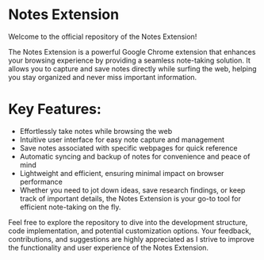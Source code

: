 # Notes Extension
Welcome to the official repository of the Notes Extension!

The Notes Extension is a powerful Google Chrome extension that enhances your browsing experience by providing a seamless note-taking solution. It allows you to capture and save notes directly while surfing the web, helping you stay organized and never miss important information.

# Key Features:
- Effortlessly take notes while browsing the web
- Intuitive user interface for easy note capture and management
- Save notes associated with specific webpages for quick reference
- Automatic syncing and backup of notes for convenience and peace of mind
- Lightweight and efficient, ensuring minimal impact on browser performance
- Whether you need to jot down ideas, save research findings, or keep track of important details, the Notes Extension is your go-to tool for efficient note-taking on the fly.

Feel free to explore the repository to dive into the development structure, code implementation, and potential customization options. Your feedback, contributions, and suggestions are highly appreciated as I strive to improve the functionality and user experience of the Notes Extension.
